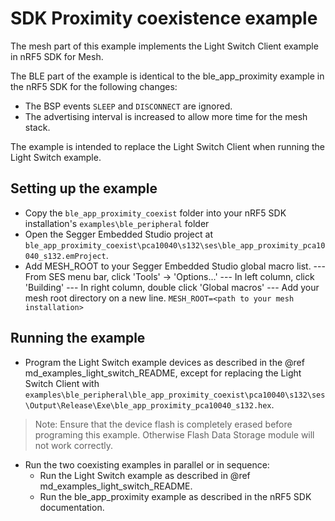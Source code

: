 # SDK Proximity coexistence example

The mesh part of this example implements the Light Switch Client example in nRF5 SDK for Mesh.

The BLE part of the example is identical to the ble_app_proximity example in the nRF5 SDK for the following changes:
- The BSP events `SLEEP` and `DISCONNECT` are ignored.
- The advertising interval is increased to allow more time for the mesh stack.

The example is intended to replace the Light Switch Client when running the Light Switch example.

## Setting up the example

- Copy the `ble_app_proximity_coexist` folder into your nRF5 SDK installation's `examples\ble_peripheral` folder
- Open the Segger Embedded Studio project at `ble_app_proximity_coexist\pca10040\s132\ses\ble_app_proximity_pca10040_s132.emProject`.
- Add MESH_ROOT to your Segger Embedded Studio global macro list.
 --- From SES menu bar, click 'Tools' -> 'Options...'
 --- In left column, click 'Building'
 --- In right column, double click 'Global macros'
 --- Add your mesh root directory on a new line. `MESH_ROOT=<path to your mesh installation>`

## Running the example

- Program the Light Switch example devices as described in the @ref md_examples_light_switch_README, except for replacing the Light Switch Client with `examples\ble_peripheral\ble_app_proximity_coexist\pca10040\s132\ses\Output\Release\Exe\ble_app_proximity_pca10040_s132.hex`.
> Note: Ensure that the device flash is completely erased before programing this example. Otherwise Flash Data Storage module will not work correctly.
- Run the two coexisting examples in parallel or in sequence:
    - Run the Light Switch example as described in @ref md_examples_light_switch_README.
    - Run the ble_app_proximity example as described in the nRF5 SDK documentation.